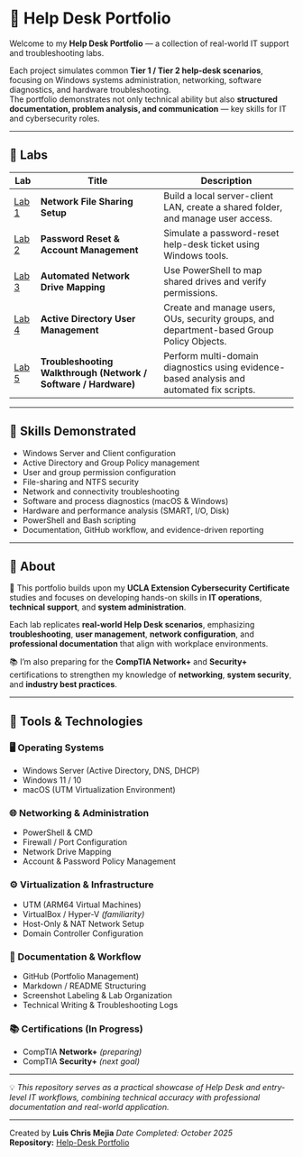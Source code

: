# 🧰 Help Desk Portfolio

Welcome to my **Help Desk Portfolio** — a collection of real-world IT support and troubleshooting labs.

Each project simulates common **Tier 1 / Tier 2 help-desk scenarios**, focusing on Windows systems administration, networking, software diagnostics, and hardware troubleshooting.  
The portfolio demonstrates not only technical ability but also **structured documentation, problem analysis, and communication** — key skills for IT and cybersecurity roles.

---

## 📁 Labs

| Lab | Title | Description |
|------|--------|-------------|
| [Lab 1](./lab1-network-share-setup) | **Network File Sharing Setup** | Build a local server-client LAN, create a shared folder, and manage user access. |
| [Lab 2](./lab2-password-reset) | **Password Reset & Account Management** | Simulate a password-reset help-desk ticket using Windows tools. |
| [Lab 3](./lab3-network-drive) | **Automated Network Drive Mapping** | Use PowerShell to map shared drives and verify permissions. |
| [Lab 4](./lab4-active-directory-user-management) | **Active Directory User Management** | Create and manage users, OUs, security groups, and department-based Group Policy Objects. |
| [Lab 5](./lab5-troubleshooting-walkthrough) | **Troubleshooting Walkthrough (Network / Software / Hardware)** | Perform multi-domain diagnostics using evidence-based analysis and automated fix scripts. |

---

## 🧠 Skills Demonstrated
- Windows Server and Client configuration  
- Active Directory and Group Policy management  
- User and group permission configuration  
- File-sharing and NTFS security  
- Network and connectivity troubleshooting  
- Software and process diagnostics (macOS & Windows)  
- Hardware and performance analysis (SMART, I/O, Disk)  
- PowerShell and Bash scripting  
- Documentation, GitHub workflow, and evidence-driven reporting  

---

## 🧾 About  

🚀 This portfolio builds upon my **UCLA Extension Cybersecurity Certificate** studies and focuses on developing hands-on skills in **IT operations**, **technical support**, and **system administration**.  

Each lab replicates **real-world Help Desk scenarios**, emphasizing **troubleshooting**, **user management**, **network configuration**, and **professional documentation** that align with workplace environments.  

📚 I’m also preparing for the **CompTIA Network+** and **Security+** certifications to strengthen my knowledge of **networking**, **system security**, and **industry best practices**.  

---

## 🧰 Tools & Technologies  

### 🖥️ Operating Systems  
- Windows Server (Active Directory, DNS, DHCP)  
- Windows 11 / 10  
- macOS (UTM Virtualization Environment)  

### 🌐 Networking & Administration  
- PowerShell & CMD  
- Firewall / Port Configuration  
- Network Drive Mapping  
- Account & Password Policy Management  

### ⚙️ Virtualization & Infrastructure  
- UTM (ARM64 Virtual Machines)  
- VirtualBox / Hyper-V *(familiarity)*  
- Host-Only & NAT Network Setup  
- Domain Controller Configuration  

### 📂 Documentation & Workflow  
- GitHub (Portfolio Management)  
- Markdown / README Structuring  
- Screenshot Labeling & Lab Organization  
- Technical Writing & Troubleshooting Logs  

### 📚 Certifications (In Progress)  
- CompTIA **Network+** *(preparing)*  
- CompTIA **Security+** *(next goal)*  

---

💡 *This repository serves as a practical showcase of Help Desk and entry-level IT workflows, combining technical accuracy with professional documentation and real-world application.*


---

Created by **Luis Chris Mejia** 
*Date Completed: October 2025*  
**Repository:** [Help-Desk Portfolio](https://github.com/ChrisCyberTech/help-desk-portfolio)
